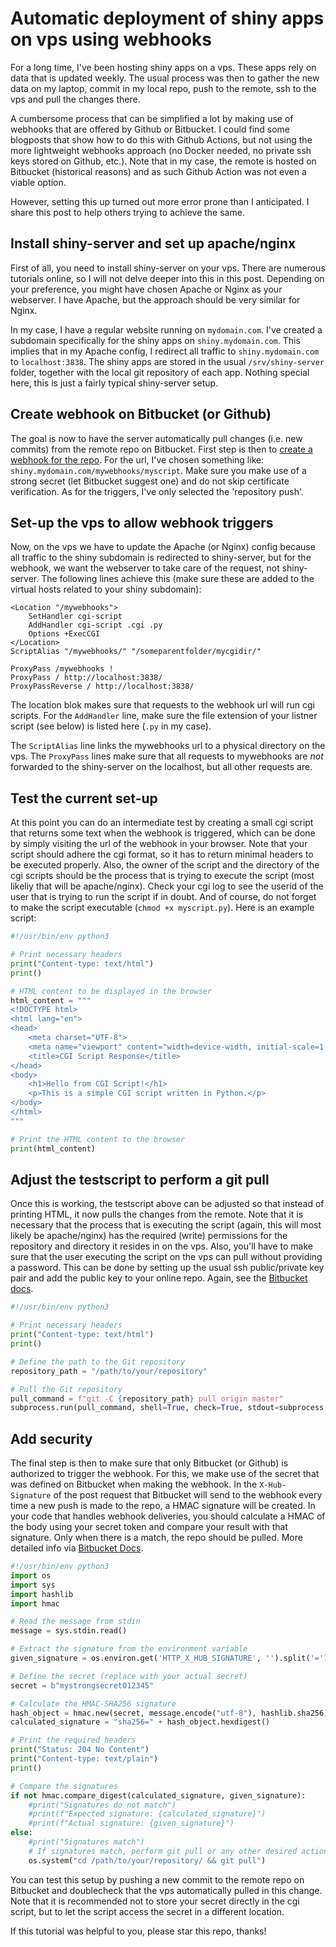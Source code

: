 # Automatic deployment of shiny apps on vps using webhooks

For a long time, I've been hosting shiny apps on a vps. These apps rely on data that is updated weekly. The usual process was then to gather the new data on my laptop, commit in my local repo, push to the remote, ssh to the vps and pull the changes there.

A cumbersome process that can be simplified a lot by making use of webhooks that are offered by Github or Bitbucket. I could find some blogposts that show how to do this with Github Actions, but not using the more lightweight webhooks approach (no Docker needed, no private ssh keys stored on Github, etc.). Note that in my case, the remote is hosted on Bitbucket (historical reasons) and as such Github Action was not even a viable option.

However, setting this up turned out more error prone than I anticipated. I share this post to help others trying to achieve the same.

## Install shiny-server and set up apache/nginx
First of all, you need to install shiny-server on your vps. There are numerous tutorials online, so I will not delve deeper into this in this post. Depending on your preference, you might have chosen Apache or Nginx as your webserver. I have Apache, but the approach should be very similar for Nginx.

In my case, I have a regular website running on `mydomain.com`. I've created a subdomain specifically for the shiny apps on `shiny.mydomain.com`. This implies that in my Apache config, I redirect all traffic to `shiny.mydomain.com` to `localhost:3838`. The shiny apps are stored in the usual `/srv/shiny-server` folder, together with the local git repository of each app. Nothing special here, this is just a fairly typical shiny-server setup.

## Create webhook on Bitbucket (or Github)
The goal is now to have the server automatically pull changes (i.e. new commits) from the remote repo on Bitbucket. First step is then to [create a webhook for the repo](https://support.atlassian.com/bitbucket-cloud/docs/manage-webhooks/ "Bitbucket Docs"). For the url, I've chosen something like: `shiny.mydomain.com/mywebhooks/myscript`. Make sure you make use of a strong secret (let Bitbucket suggest one) and do not skip certificate verification. As for the triggers, I've only selected the 'repository push'.

## Set-up the vps to allow webhook triggers
Now, on the vps we have to update the Apache (or Nginx) config because all traffic to the shiny subdomain is redirected to shiny-server, but for the webhook, we want the webserver to take care of the request, not shiny-server. The following lines achieve this (make sure these are added to the virtual hosts related to your shiny subdomain):

```
<Location "/mywebhooks">
    SetHandler cgi-script
    AddHandler cgi-script .cgi .py
    Options +ExecCGI
</Location>
ScriptAlias "/mywebhooks/" "/someparentfolder/mycgidir/"

ProxyPass /mywebhooks !
ProxyPass / http://localhost:3838/ 
ProxyPassReverse / http://localhost:3838/
```

The location blok makes sure that requests to the webhook url will run cgi scripts. For the `AddHandler` line, make sure the file extension of your listner script (see below) is listed here (`.py` in my case).

The `ScriptAlias` line links the mywebhooks url to a physical directory on the vps. The `ProxyPass` lines make sure that all requests to mywebhooks are *not* forwarded to the shiny-server on the localhost, but all other requests are.

## Test the current set-up
At this point you can do an intermediate test by creating a small cgi script that returns some text when the webhook is triggered, which can be done by simply visiting the url of the webhook in your browser. Note that your script should adhere the cgi format, so it has to return minimal headers to be executed properly. Also, the owner of the script and the directory of the cgi scripts should be the process that is trying to execute the script (most likeliy that will be apache/nginx). Check your cgi log to see the userid of the user that is trying to run the script if in doubt. And of course, do not forget to make the script executable (`chmod +x myscript.py`). Here is an example script:

```python
#!/usr/bin/env python3

# Print necessary headers
print("Content-type: text/html")
print()

# HTML content to be displayed in the browser
html_content = """
<!DOCTYPE html>
<html lang="en">
<head>
    <meta charset="UTF-8">
    <meta name="viewport" content="width=device-width, initial-scale=1.0">
    <title>CGI Script Response</title>
</head>
<body>
    <h1>Hello from CGI Script!</h1>
    <p>This is a simple CGI script written in Python.</p>
</body>
</html>
"""

# Print the HTML content to the browser
print(html_content)
```

## Adjust the testscript to perform a git pull
Once this is working, the testscript above can be adjusted so that instead of printing HTML, it now pulls the changes from the remote. Note that it is necessary that the process that is executing the script (again, this will most likely be apache/nginx) has the required (write) permissions for the repository and directory it resides in on the vps. Also, you'll have to make sure that the user executing the script on the vps can pull without providing a password. This can be done by setting up the usual ssh public/private key pair and add the public key to your online repo. Again, see the [Bitbucket docs](https://support.atlassian.com/bitbucket-cloud/docs/set-up-personal-ssh-keys-on-linux/ "Bitbucket Docs").

```python
#!/usr/bin/env python3

# Print necessary headers
print("Content-type: text/html")
print()

# Define the path to the Git repository
repository_path = "/path/to/your/repository"

# Pull the Git repository
pull_command = f"git -C {repository_path} pull origin master"
subprocess.run(pull_command, shell=True, check=True, stdout=subprocess.DEVNULL, stderr=subprocess.DEVNULL)
```

## Add security
The final step is then to make sure that only Bitbucket (or Github) is authorized to trigger the webhook. For this, we make use of the secret that was defined on Bitbucket when making the webhook. In the `X-Hub-Signature` of the post request that Bitbucket will send to the webhook every time a new push is made to the repo, a HMAC signature will be created. In your code that handles webhook deliveries, you should calculate a HMAC of the body using your secret token and compare your result with that signature. Only when there is a match, the repo should be pulled. More detailed info via [Bitbucket Docs](https://support.atlassian.com/bitbucket-cloud/docs/manage-webhooks/ "Bitbucket Docs").

```python
#!/usr/bin/env python3
import os
import sys
import hashlib
import hmac

# Read the message from stdin
message = sys.stdin.read()

# Extract the signature from the environment variable
given_signature = os.environ.get('HTTP_X_HUB_SIGNATURE', '').split('=')[-1]

# Define the secret (replace with your actual secret)
secret = b"mystrongsecret012345"

# Calculate the HMAC-SHA256 signature
hash_object = hmac.new(secret, message.encode("utf-8"), hashlib.sha256)
calculated_signature = "sha256=" + hash_object.hexdigest()

# Print the required headers
print("Status: 204 No Content")
print("Content-type: text/plain")
print()

# Compare the signatures
if not hmac.compare_digest(calculated_signature, given_signature):
    #print("Signatures do not match")
    #print(f"Expected signature: {calculated_signature}")
    #print(f"Actual signature: {given_signature}")
else:
    #print("Signatures match")
    # If signatures match, perform git pull or any other desired action
    os.system("cd /path/to/your/repository/ && git pull")
```

You can test this setup by pushing a new commit to the remote repo on Bitbucket and doublecheck that the vps automatically pulled in this change. Note that it is recommended not to store your secret directly in the cgi script, but to let the script access the secret in a different location.

If this tutorial was helpful to you, please star this repo, thanks!

